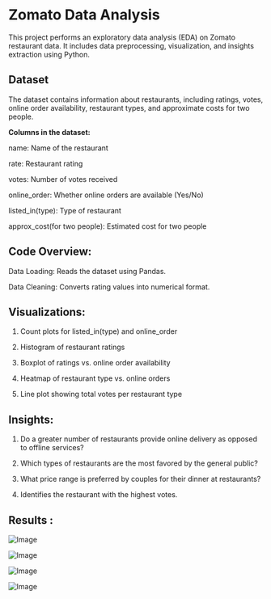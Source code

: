 # **Zomato Data Analysis**

  This project performs an exploratory data analysis (EDA) on Zomato restaurant data. It includes data preprocessing, visualization, and insights extraction using Python.

## **Dataset**

  The dataset contains information about restaurants, including ratings, votes, online order availability, restaurant types, and approximate costs for two people.

**Columns in the dataset:**

name: Name of the restaurant

rate: Restaurant rating

votes: Number of votes received

online_order: Whether online orders are available (Yes/No)

listed_in(type): Type of restaurant

approx_cost(for two people): Estimated cost for two people

## **Code Overview:**

Data Loading: Reads the dataset using Pandas.

Data Cleaning: Converts rating values into numerical format.

## **Visualizations:**

1) Count plots for listed_in(type) and online_order

2) Histogram of restaurant ratings

3) Boxplot of ratings vs. online order availability

4) Heatmap of restaurant type vs. online orders

5) Line plot showing total votes per restaurant type

## **Insights:**

1) Do a greater number of restaurants provide online delivery as opposed to offline services?

2) Which types of restaurants are the most favored by the general public?

3) What price range is preferred by couples for their dinner at restaurants?

4) Identifies the restaurant with the highest votes.

## **Results :**

![Image](https://github.com/user-attachments/assets/ff01cb27-c555-4c53-8cbe-d84bba4164db)

![Image](https://github.com/user-attachments/assets/9af90563-6d58-4c3a-bdd3-3bc14ebc111c)

![Image](https://github.com/user-attachments/assets/52090f70-d340-412b-acaf-dfbb1fbfdb41)

![Image](https://github.com/user-attachments/assets/b9650121-e8e3-443e-9eea-8f8635dcc080)

